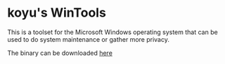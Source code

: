# koyu's WinTools

This is a toolset for the Microsoft Windows operating system that can be used to do system maintenance or gather more privacy.

The binary can be downloaded [here](https://updates.koyu.space/wintools/wintools.exe)